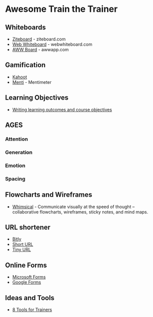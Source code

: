 # Awesome Train the Trainer


## Whiteboards
* [Ziteboard](https://app.ziteboard.com/) - ziteboard.com
* [Web Whiteboard](https://www.webwhiteboard.com/) - webwhiteboard.com
* [AWW Board](https://awwapp.com/) - awwapp.com

## Gamification
* [Kahoot](http://kahoot.com/)
* [Menti](https://www.menti.com/) - Mentimeter


## Learning Objectives
* [Writing learning outcomes and course objectives](https://blogs.uis.edu/colrs/2019/09/13/writing-learning-outcomes-and-course-objectives/)

## AGES
### Attention
### Generation
### Emotion
### Spacing

## Flowcharts and Wireframes
* [Whimsical](https://whimsical.com) - Communicate visually at the speed of thought – collaborative flowcharts, wireframes, sticky notes, and mind maps.

## URL shortener
* [Bitly](https://www.bitly.com)
* [Short URL](https://www.shorturl.at/shortener.php)
* [Tiny URL](https://tinyurl.com/)

## Online Forms
* [Microsoft Forms](https://forms.microsoft.com/) 
* [Google Forms](https://docs.google.com/forms)

## Ideas and Tools
* [8 Tools for Trainers](https://langevin.com/resources/8-tools-for-trainers/)
